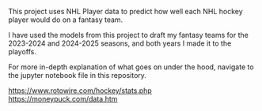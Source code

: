 This project uses NHL Player data to predict how well each NHL hockey player would do on a fantasy team.

I have used the models from this project to draft my fantasy teams for the 2023-2024 and 2024-2025 seasons, and both years I made it to the playoffs.

For more in-depth explanation of what goes on under the hood, navigate to the jupyter notebook file in this repository.

https://www.rotowire.com/hockey/stats.php
https://moneypuck.com/data.htm